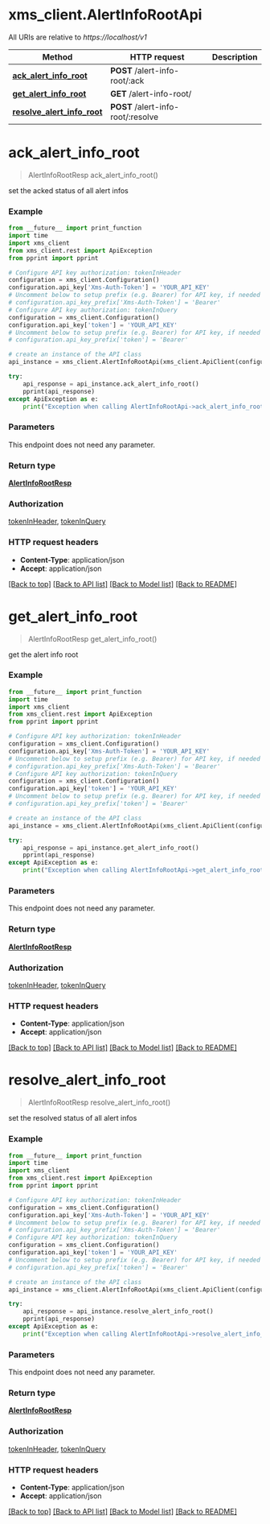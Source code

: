 # xms_client.AlertInfoRootApi

All URIs are relative to *https://localhost/v1*

Method | HTTP request | Description
------------- | ------------- | -------------
[**ack_alert_info_root**](AlertInfoRootApi.md#ack_alert_info_root) | **POST** /alert-info-root/:ack | 
[**get_alert_info_root**](AlertInfoRootApi.md#get_alert_info_root) | **GET** /alert-info-root/ | 
[**resolve_alert_info_root**](AlertInfoRootApi.md#resolve_alert_info_root) | **POST** /alert-info-root/:resolve | 


# **ack_alert_info_root**
> AlertInfoRootResp ack_alert_info_root()



set the acked status of all alert infos

### Example
```python
from __future__ import print_function
import time
import xms_client
from xms_client.rest import ApiException
from pprint import pprint

# Configure API key authorization: tokenInHeader
configuration = xms_client.Configuration()
configuration.api_key['Xms-Auth-Token'] = 'YOUR_API_KEY'
# Uncomment below to setup prefix (e.g. Bearer) for API key, if needed
# configuration.api_key_prefix['Xms-Auth-Token'] = 'Bearer'
# Configure API key authorization: tokenInQuery
configuration = xms_client.Configuration()
configuration.api_key['token'] = 'YOUR_API_KEY'
# Uncomment below to setup prefix (e.g. Bearer) for API key, if needed
# configuration.api_key_prefix['token'] = 'Bearer'

# create an instance of the API class
api_instance = xms_client.AlertInfoRootApi(xms_client.ApiClient(configuration))

try:
    api_response = api_instance.ack_alert_info_root()
    pprint(api_response)
except ApiException as e:
    print("Exception when calling AlertInfoRootApi->ack_alert_info_root: %s\n" % e)
```

### Parameters
This endpoint does not need any parameter.

### Return type

[**AlertInfoRootResp**](AlertInfoRootResp.md)

### Authorization

[tokenInHeader](../README.md#tokenInHeader), [tokenInQuery](../README.md#tokenInQuery)

### HTTP request headers

 - **Content-Type**: application/json
 - **Accept**: application/json

[[Back to top]](#) [[Back to API list]](../README.md#documentation-for-api-endpoints) [[Back to Model list]](../README.md#documentation-for-models) [[Back to README]](../README.md)

# **get_alert_info_root**
> AlertInfoRootResp get_alert_info_root()



get the alert info root

### Example
```python
from __future__ import print_function
import time
import xms_client
from xms_client.rest import ApiException
from pprint import pprint

# Configure API key authorization: tokenInHeader
configuration = xms_client.Configuration()
configuration.api_key['Xms-Auth-Token'] = 'YOUR_API_KEY'
# Uncomment below to setup prefix (e.g. Bearer) for API key, if needed
# configuration.api_key_prefix['Xms-Auth-Token'] = 'Bearer'
# Configure API key authorization: tokenInQuery
configuration = xms_client.Configuration()
configuration.api_key['token'] = 'YOUR_API_KEY'
# Uncomment below to setup prefix (e.g. Bearer) for API key, if needed
# configuration.api_key_prefix['token'] = 'Bearer'

# create an instance of the API class
api_instance = xms_client.AlertInfoRootApi(xms_client.ApiClient(configuration))

try:
    api_response = api_instance.get_alert_info_root()
    pprint(api_response)
except ApiException as e:
    print("Exception when calling AlertInfoRootApi->get_alert_info_root: %s\n" % e)
```

### Parameters
This endpoint does not need any parameter.

### Return type

[**AlertInfoRootResp**](AlertInfoRootResp.md)

### Authorization

[tokenInHeader](../README.md#tokenInHeader), [tokenInQuery](../README.md#tokenInQuery)

### HTTP request headers

 - **Content-Type**: application/json
 - **Accept**: application/json

[[Back to top]](#) [[Back to API list]](../README.md#documentation-for-api-endpoints) [[Back to Model list]](../README.md#documentation-for-models) [[Back to README]](../README.md)

# **resolve_alert_info_root**
> AlertInfoRootResp resolve_alert_info_root()



set the resolved status of all alert infos

### Example
```python
from __future__ import print_function
import time
import xms_client
from xms_client.rest import ApiException
from pprint import pprint

# Configure API key authorization: tokenInHeader
configuration = xms_client.Configuration()
configuration.api_key['Xms-Auth-Token'] = 'YOUR_API_KEY'
# Uncomment below to setup prefix (e.g. Bearer) for API key, if needed
# configuration.api_key_prefix['Xms-Auth-Token'] = 'Bearer'
# Configure API key authorization: tokenInQuery
configuration = xms_client.Configuration()
configuration.api_key['token'] = 'YOUR_API_KEY'
# Uncomment below to setup prefix (e.g. Bearer) for API key, if needed
# configuration.api_key_prefix['token'] = 'Bearer'

# create an instance of the API class
api_instance = xms_client.AlertInfoRootApi(xms_client.ApiClient(configuration))

try:
    api_response = api_instance.resolve_alert_info_root()
    pprint(api_response)
except ApiException as e:
    print("Exception when calling AlertInfoRootApi->resolve_alert_info_root: %s\n" % e)
```

### Parameters
This endpoint does not need any parameter.

### Return type

[**AlertInfoRootResp**](AlertInfoRootResp.md)

### Authorization

[tokenInHeader](../README.md#tokenInHeader), [tokenInQuery](../README.md#tokenInQuery)

### HTTP request headers

 - **Content-Type**: application/json
 - **Accept**: application/json

[[Back to top]](#) [[Back to API list]](../README.md#documentation-for-api-endpoints) [[Back to Model list]](../README.md#documentation-for-models) [[Back to README]](../README.md)

